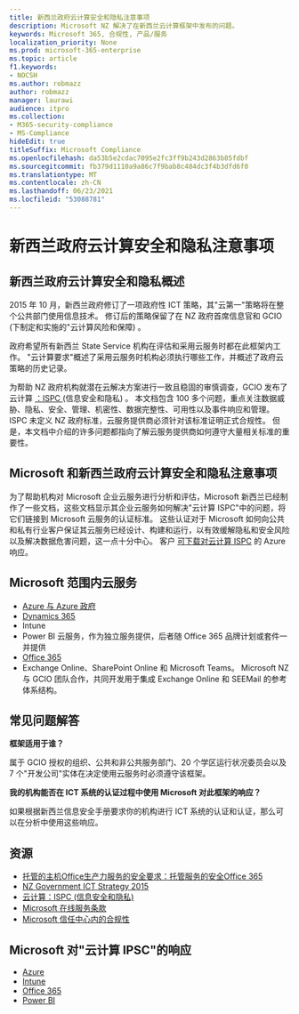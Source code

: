 ```yaml
---
title: 新西兰政府云计算安全和隐私注意事项
description: Microsoft NZ 解决了在新西兰云计算框架中发布的问题。
keywords: Microsoft 365, 合规性, 产品/服务
localization_priority: None
ms.prod: microsoft-365-enterprise
ms.topic: article
f1.keywords:
- NOCSH
ms.author: robmazz
author: robmazz
manager: laurawi
audience: itpro
ms.collection:
- M365-security-compliance
- MS-Compliance
hideEdit: true
titleSuffix: Microsoft Compliance
ms.openlocfilehash: da53b5e2cdac7095e2fc3ff9b243d2863b85fdbf
ms.sourcegitcommit: fb379d1110a9a86c7f9bab8c484dc3f4b3dfd6f0
ms.translationtype: MT
ms.contentlocale: zh-CN
ms.lasthandoff: 06/23/2021
ms.locfileid: "53088781"
---
```

# <a name="new-zealand-government-cloud-computing-security-and-privacy-considerations"></a>新西兰政府云计算安全和隐私注意事项

## <a name="new-zealand-government-cloud-computing-security-and-privacy-overview"></a>新西兰政府云计算安全和隐私概述

2015 年 10 月，新西兰政府修订了一项政府性 ICT 策略，其"云第一"策略将在整个公共部门使用信息技术。 修订后的策略保留了在 NZ 政府首席信息官和 GCIO (下制定和实施的"云计算风险和保障) 。

政府希望所有新西兰 State Service 机构在评估和采用云服务时都在此框架内工作。 "云计算要求"概述了采用云服务时机构必须执行哪些工作，并概述了政府云策略的历史记录。

为帮助 NZ 政府机构就潜在云解决方案进行一致且稳固的审慎调查，GCIO 发布了云计算 [：ISPC ](https://www.digital.govt.nz/dmsdocument/1~cloud-computing-information-security-and-privacy-considerations/html) (信息安全和隐私) 。 本文档包含 100 多个问题，重点关注数据威胁、隐私、安全、管理、机密性、数据完整性、可用性以及事件响应和管理。 ISPC 未定义 NZ 政府标准，云服务提供商必须针对该标准证明正式合规性。 但是，本文档中介绍的许多问题都指向了解云服务提供商如何遵守大量相关标准的重要性。

## <a name="microsoft-and-new-zealand-government-cloud-computing-security-and-privacy-considerations"></a>Microsoft 和新西兰政府云计算安全和隐私注意事项

为了帮助机构对 Microsoft 企业云服务进行分析和评估，Microsoft 新西兰已经制作了一些文档，这些文档显示其企业云服务如何解决"云计算 ISPC"中的问题，将它们链接到 Microsoft 云服务的认证标准。 这些认证对于 Microsoft 如何向公共和私有行业客户保证其云服务已经设计、构建和运行，以有效缓解隐私和安全风险以及解决数据危害问题，这一点十分中心。 客户 [可下载对云计算 ISPC](https://azure.microsoft.com/resources/microsoft-azure-response-to-nz-gcio-cloud-computing-information-security-privacy-considerations/) 的 Azure 响应。

## <a name="microsoft-in-scope-cloud-services"></a>Microsoft 范围内云服务

- [Azure 与 Azure 政府](https://aka.ms/AzureCompliance)
- [Dynamics 365](https://aka.ms/d365-compliance-list)
- Intune
- Power BI 云服务，作为独立服务提供，后者随 Office 365 品牌计划或套件一并提供
- [Office 365](https://go.microsoft.com/fwlink/p/?LinkID=2077751)
- Exchange Online、SharePoint Online 和 Microsoft Teams。 Microsoft NZ 与 GCIO 团队合作，共同开发用于集成 Exchange Online 和 SEEMail 的参考体系结构。

## <a name="frequently-asked-questions"></a>常见问题解答

**框架适用于谁？**

属于 GCIO 授权的组织、公共和非公共服务部门、20 个学区运行状况委员会以及 7 个"开发公司"实体在决定使用云服务时必须遵守该框架。

**我的机构能否在 ICT 系统的认证过程中使用 Microsoft 对此框架的响应？**

如果根据新西兰信息安全手册要求你的机构进行 ICT 系统的认证和认证[](https://go.microsoft.com/fwlink/p/?linkid=2099496)，那么可以在分析中使用这些响应。

## <a name="resources"></a>资源

- [托管的主机Office生产力服务的安全要求：托管服务的安全Office 365](https://aka.ms/o365-gcio-conformance-guidance)
- [NZ Government ICT Strategy 2015](https://www.ict.govt.nz/strategy-and-action-plan/strategy/)
- [云计算：ISPC (信息安全和隐私) ](https://www.digital.govt.nz/standards-and-guidance/technology-and-architecture/cloud-services/)
- [Microsoft 在线服务条款](https://aka.ms/Online-Services-Terms)
- [Microsoft 信任中心内的合规性](https://www.microsoft.com/trust-center/compliance/compliance-overview)

## <a name="microsoft-responses-to-cloud-computing-ipsc"></a>Microsoft 对"云计算 IPSC"的响应

- [Azure](https://aka.ms/Azure-NZ-response)
- [Intune](https://aka.ms/Intune-NZ-response)
- [Office 365](https://aka.ms/O365-NZ-Response)
- [Power BI](https://download.microsoft.com/download/5/1/7/51726B9B-2E76-49C4-9D4F-A36BF025CB93/Response-to-GCIO-105-questions-Power-BI.pdf)

